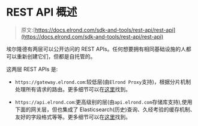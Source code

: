 # REST API 概述

> 原文:[https://docs.elrond.com/sdk-and-tools/rest-api/rest-api](https://docs.elrond.com/sdk-and-tools/rest-api/rest-api)

 埃尔隆德有两层可以公开访问的 REST APIs。任何想要拥有相同基础设施的人都可以重新创建它们，但都是自托管的。

这两层 REST APIs 是:

*   `https://gateway.elrond.com`:较低层(由`Elrond Proxy`支持)，根据分片机制处理所有请求的路由。更多细节可以在[这里](/sdk-and-tools/rest-api/gateway-overview)找到。

*   `https://api.elrond.com`:更高级别的层(由`api.elrond.com`存储库支持),使用下面的网关层，但也集成了 Elasticsearch(历史)查询、久经考验的缓存机制、友好的字段格式等等。更多细节可以在[这里](/sdk-and-tools/rest-api/api-elrond-com)找到。